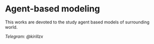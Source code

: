 # Agent-based modeling
This works are devoted to the study agent based models of surrounding world.

*Telegram: @kirillzx*
